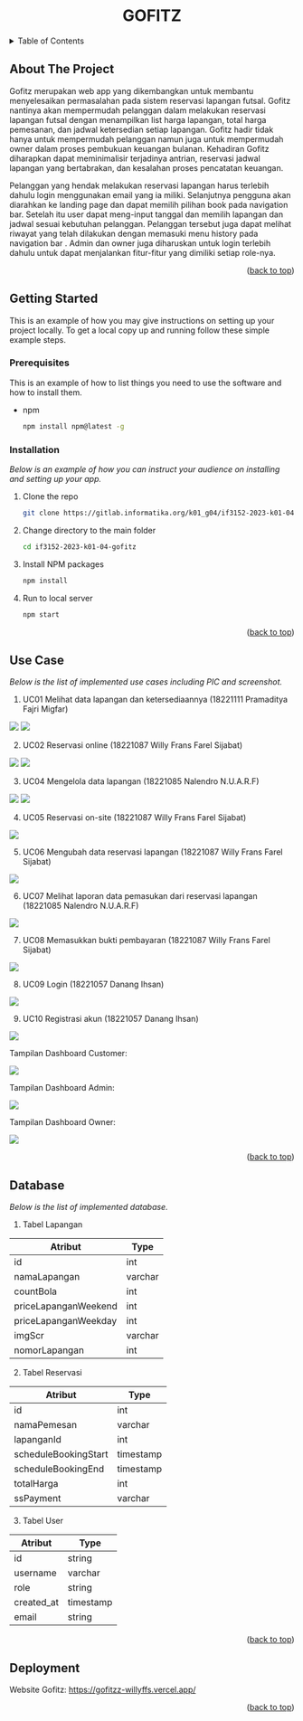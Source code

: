 <a name="readme-top"></a>

<h1 align="center">GOFITZ</h1>

<details>
  <summary>Table of Contents</summary>
  <ol>
    <li>
      <a href="#about-the-project">About The Project</a>
    </li>
    <li>
      <a href="#getting-started">Getting Started</a>
      <ul>
        <li><a href="#prerequisites">Prerequisites</a></li>
        <li><a href="#installation">Installation</a></li>
      </ul>
    </li>
    <li><a href="#use-case">Use Case</a></li>
    <li><a href="#database">Database</a></li>
    <li><a href="#deployment">Deployment</a></li>
  </ol>
</details>

## About The Project
Gofitz merupakan web app yang dikembangkan untuk membantu menyelesaikan permasalahan pada sistem reservasi lapangan futsal. Gofitz nantinya akan mempermudah pelanggan dalam melakukan reservasi lapangan futsal dengan menampilkan list harga lapangan, total harga pemesanan, dan jadwal ketersedian setiap lapangan. Gofitz hadir tidak hanya untuk mempermudah pelanggan namun juga untuk mempermudah owner dalam proses pembukuan keuangan bulanan. Kehadiran Gofitz diharapkan dapat meminimalisir terjadinya antrian, reservasi jadwal lapangan yang bertabrakan, dan kesalahan proses pencatatan keuangan. 

Pelanggan yang hendak melakukan reservasi lapangan harus terlebih dahulu login menggunakan email yang ia miliki. Selanjutnya pengguna akan diarahkan ke landing page dan dapat memilih pilihan book pada navigation bar. Setelah itu user dapat meng-input tanggal dan memilih lapangan dan jadwal sesuai kebutuhan pelanggan. Pelanggan tersebut juga dapat melihat riwayat yang telah dilakukan dengan memasuki menu history pada navigation bar . Admin dan owner juga diharuskan untuk login terlebih dahulu untuk dapat menjalankan fitur-fitur yang dimiliki setiap role-nya.

<p align="right">(<a href="#readme-top">back to top</a>)</p>

## Getting Started

This is an example of how you may give instructions on setting up your project locally.
To get a local copy up and running follow these simple example steps.

### Prerequisites

This is an example of how to list things you need to use the software and how to install them.
* npm
  ```sh
  npm install npm@latest -g
  ```

### Installation

_Below is an example of how you can instruct your audience on installing and setting up your app._
1. Clone the repo
   ```sh
   git clone https://gitlab.informatika.org/k01_g04/if3152-2023-k01-04-gofitz.git
   ```
2. Change directory to the main folder
    ```sh
   cd if3152-2023-k01-04-gofitz
   ```
3. Install NPM packages
   ```sh
   npm install
   ```
4. Run to local server
   ```sh
   npm start
   ```

<p align="right">(<a href="#readme-top">back to top</a>)</p>

## Use Case
_Below is the list of implemented use cases including PIC and screenshot._

1. UC01 Melihat data lapangan dan ketersediaannya (18221111 Pramaditya Fajri Migfar)

<img src="doc/uc01part1.PNG">
<img src="doc/uc01part2.PNG">

2. UC02 Reservasi online (18221087 Willy Frans Farel Sijabat)

<img src="doc/uc02part1.PNG">
<img src="doc/uc02part2.PNG">

3. UC04 Mengelola data lapangan (18221085 Nalendro N.U.A.R.F)

<img src="doc/uc04part1.PNG">
<img src="doc/uc04part2.PNG">

4. UC05 Reservasi on-site (18221087 Willy Frans Farel Sijabat)

<img src="doc/uc05part1.PNG">

5. UC06 Mengubah data reservasi lapangan (18221087 Willy Frans Farel Sijabat)

<img src="doc/uc06part1.PNG">

6. UC07 Melihat laporan data pemasukan dari reservasi lapangan (18221085 Nalendro N.U.A.R.F)

<img src="doc/uc07part1.PNG">

7. UC08 Memasukkan bukti pembayaran (18221087 Willy Frans Farel Sijabat)

<img src="doc/uc08part1.PNG">

8. UC09 Login (18221057 Danang Ihsan)

<img src="doc/uc09part1.PNG">

9. UC10 Registrasi akun (18221057 Danang Ihsan)

<img src="doc/uc10part1.PNG">

Tampilan Dashboard Customer:

<img src="doc/dashboardcustomer.PNG">

Tampilan Dashboard Admin:

<img src="doc/dashboardadmin.PNG">

Tampilan Dashboard Owner:

<img src="doc/dashboardowner.PNG">

<p align="right">(<a href="#readme-top">back to top</a>)</p>

## Database
_Below is the list of implemented database._

1. Tabel Lapangan

| Atribut | Type | 
|---------| ---- |
| id | int |
| namaLapangan | varchar | 
| countBola | int |
| priceLapanganWeekend | int |
| priceLapanganWeekday | int |
| imgScr | varchar | 
| nomorLapangan | int |

2. Tabel Reservasi 

| Atribut | Type |
| ---- | ---|
| id | int |
| namaPemesan | varchar |
| lapanganId | int |
| scheduleBookingStart | timestamp |
| scheduleBookingEnd | timestamp |
| totalHarga | int |
| ssPayment | varchar |

3. Tabel User

| Atribut | Type |
| ---- | ---- |
| id | string |
| username | varchar |
| role | string |
| created_at | timestamp |
| email | string |

<p align="right">(<a href="#readme-top">back to top</a>)</p>

## Deployment

Website Gofitz: https://gofitzz-willyffs.vercel.app/

<p align="right">(<a href="#readme-top">back to top</a>)</p>
